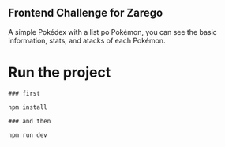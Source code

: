 ## Frontend Challenge for Zarego

A simple Pokédex with a list po Pokémon, you can see the basic information, stats, and atacks of each Pokémon.

# Run the project

```
### first

npm install

### and then

npm run dev
```
